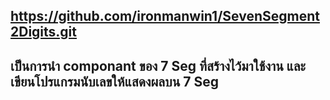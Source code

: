 ## https://github.com/ironmanwin1/SevenSegment2Digits.git

## เป็นการนำ componant ของ 7 Seg ที่สร้างไว้มาใช้งาน และเขียนโปรแกรมนับเลขให้แสดงผลบน 7 Seg
